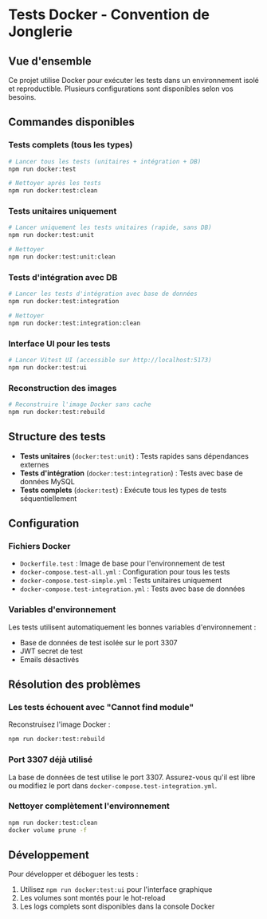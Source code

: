 # Tests Docker - Convention de Jonglerie

## Vue d'ensemble

Ce projet utilise Docker pour exécuter les tests dans un environnement isolé et reproductible. Plusieurs configurations sont disponibles selon vos besoins.

## Commandes disponibles

### Tests complets (tous les types)

```bash
# Lancer tous les tests (unitaires + intégration + DB)
npm run docker:test

# Nettoyer après les tests
npm run docker:test:clean
```

### Tests unitaires uniquement

```bash
# Lancer uniquement les tests unitaires (rapide, sans DB)
npm run docker:test:unit

# Nettoyer
npm run docker:test:unit:clean
```

### Tests d'intégration avec DB

```bash
# Lancer les tests d'intégration avec base de données
npm run docker:test:integration

# Nettoyer
npm run docker:test:integration:clean
```

### Interface UI pour les tests

```bash
# Lancer Vitest UI (accessible sur http://localhost:5173)
npm run docker:test:ui
```

### Reconstruction des images

```bash
# Reconstruire l'image Docker sans cache
npm run docker:test:rebuild
```

## Structure des tests

- **Tests unitaires** (`docker:test:unit`) : Tests rapides sans dépendances externes
- **Tests d'intégration** (`docker:test:integration`) : Tests avec base de données MySQL
- **Tests complets** (`docker:test`) : Exécute tous les types de tests séquentiellement

## Configuration

### Fichiers Docker

- `Dockerfile.test` : Image de base pour l'environnement de test
- `docker-compose.test-all.yml` : Configuration pour tous les tests
- `docker-compose.test-simple.yml` : Tests unitaires uniquement
- `docker-compose.test-integration.yml` : Tests avec base de données

### Variables d'environnement

Les tests utilisent automatiquement les bonnes variables d'environnement :

- Base de données de test isolée sur le port 3307
- JWT secret de test
- Emails désactivés

## Résolution des problèmes

### Les tests échouent avec "Cannot find module"

Reconstruisez l'image Docker :

```bash
npm run docker:test:rebuild
```

### Port 3307 déjà utilisé

La base de données de test utilise le port 3307. Assurez-vous qu'il est libre ou modifiez le port dans `docker-compose.test-integration.yml`.

### Nettoyer complètement l'environnement

```bash
npm run docker:test:clean
docker volume prune -f
```

## Développement

Pour développer et déboguer les tests :

1. Utilisez `npm run docker:test:ui` pour l'interface graphique
2. Les volumes sont montés pour le hot-reload
3. Les logs complets sont disponibles dans la console Docker

